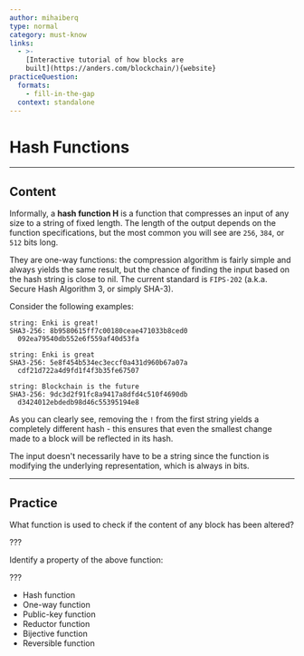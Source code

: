 ```yaml
---
author: mihaiberq
type: normal
category: must-know
links:
  - >-
    [Interactive tutorial of how blocks are
    built](https://anders.com/blockchain/){website}
practiceQuestion:
  formats:
    - fill-in-the-gap
  context: standalone
---
```


# Hash Functions


---

## Content

Informally, a **hash function H** is a function that compresses an input of any size to a string of fixed length. The length of the output depends on the function specifications, but the most common you will see are `256`, `384`, or `512` bits long.

They are one-way functions: the compression algorithm is fairly simple and always yields the same result, but the chance of finding the input based on the hash string is close to nil. The current standard is `FIPS-202` (a.k.a. Secure Hash Algorithm 3, or simply SHA-3).

Consider the following examples:

```plain-text
string: Enki is great!
SHA3-256: 8b9580615ff7c00180ceae471033b8ced0
  092ea79540db552e6f559af40d53fa
             	
string: Enki is great
SHA3-256: 5e8f454b534ec3eccf0a431d960b67a07a
  cdf21d722a4d9fd1f4f3b35fe67507
             	
string: Blockchain is the future
SHA3-256: 9dc3d2f91fc8a9417a8dfd4c510f4690db
  d3424012ebdedb98d46c55395194e8
```

As you can clearly see, removing the `!` from the first string yields a completely different hash - this ensures that even the smallest change made to a block will be reflected in its hash.

The input doesn't necessarily have to be a string since the function is modifying the underlying representation, which is always in bits.


---

## Practice

What function is used to check if the content of any block has been altered?

???

Identify a property of the above function:

???

- Hash function
- One-way function
- Public-key function
- Reductor function
- Bijective function
- Reversible function
